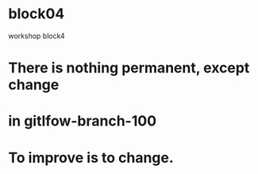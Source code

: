 # block04
workshop block4
# There is nothing permanent, except change
# in gitlfow-branch-100
# To improve is to change.
